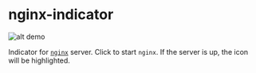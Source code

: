 # nginx-indicator

![alt demo](http://i.giphy.com/l3vRmFmzXNDyTDr5C.gif)

Indicator for [`nginx`](https://nginx.org) server. Click to start `nginx`. If
the server is up, the icon will be highlighted.
